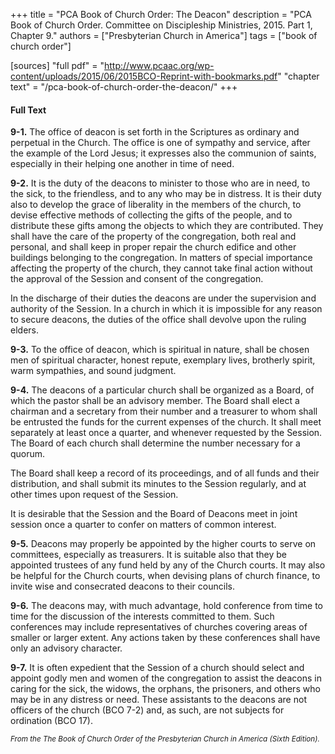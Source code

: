 +++
title = "PCA Book of Church Order: The Deacon"
description = "PCA Book of Church Order. Committee on Discipleship Ministries, 2015. Part 1, Chapter 9."
authors = ["Presbyterian Church in America"]
tags = ["book of church order"]

[sources]
"full pdf" = "http://www.pcaac.org/wp-content/uploads/2015/06/2015BCO-Reprint-with-bookmarks.pdf"
"chapter text" = "/pca-book-of-church-order-the-deacon/"
+++

#### Full Text

__9-1.__ The office of deacon is set forth in the Scriptures as ordinary and perpetual in the Church. The office is one of sympathy and service, after the example of the Lord Jesus; it expresses also the communion of saints,
especially in their helping one another in time of need.

__9-2.__ It is the duty of the deacons to minister to those who are in need, to the sick, to the friendless, and to any who may be in distress. It is their duty also to develop the grace of liberality in the members of the church, to devise effective methods of collecting the gifts of the people, and to distribute these gifts among the objects to which they are contributed. They shall have the care of the property of the congregation, both real and personal, and shall keep in proper repair the church edifice and other buildings belonging to the congregation. In matters of special importance affecting the property of the church, they cannot take final action without the approval of the Session and consent of the congregation.

In the discharge of their duties the deacons are under the supervision and authority of the Session. In a church in which it is impossible for any reason to secure deacons, the duties of the office shall devolve upon the ruling elders.

__9-3.__ To the office of deacon, which is spiritual in nature, shall be chosen men of spiritual character, honest repute, exemplary lives, brotherly spirit, warm sympathies, and sound judgment.

__9-4.__ The deacons of a particular church shall be organized as a Board, of which the pastor shall be an advisory member. The Board shall elect a chairman and a secretary from their number and a treasurer to whom shall be entrusted the funds for the current expenses of the church. It shall meet separately at least once a quarter, and whenever requested by the Session. The Board of each church shall determine the number necessary for a quorum.

The Board shall keep a record of its proceedings, and of all funds and their distribution, and shall submit its minutes to the Session regularly,
and at other times upon request of the Session.

It is desirable that the Session and the Board of Deacons meet in joint session once a quarter to confer on matters of common interest.

__9-5.__ Deacons may properly be appointed by the higher courts to serve on committees, especially as treasurers. It is suitable also that they be appointed trustees of any fund held by any of the Church courts. It may also be helpful for the Church courts, when devising plans of church finance, to invite wise and consecrated deacons to their councils.

__9-6.__ The deacons may, with much advantage, hold conference from time to time for the discussion of the interests committed to them. Such conferences may include representatives of churches covering areas of smaller or larger extent. Any actions taken by these conferences shall have only an advisory character.

__9-7.__ It is often expedient that the Session of a church should select and appoint godly men and women of the congregation to assist the deacons in caring for the sick, the widows, the orphans, the prisoners, and others who may be in any distress or need. These assistants to the deacons are not officers of the church (BCO 7-2) and, as such, are not subjects for ordination (BCO 17).

<small>_From the The Book of Church Order of the Presbyterian Church in America (Sixth Edition)._</small>